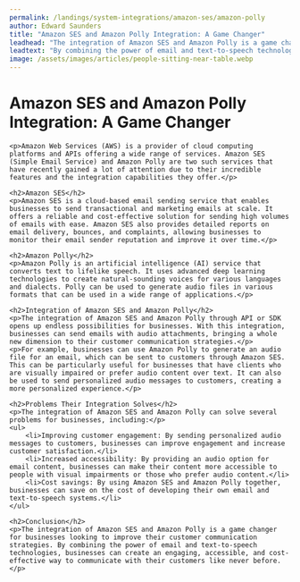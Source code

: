 ```yaml
---
permalink: /landings/system-integrations/amazon-ses/amazon-polly
author: Edward Saunders
title: "Amazon SES and Amazon Polly Integration: A Game Changer"
leadhead: "The integration of Amazon SES and Amazon Polly is a game changer for businesses looking to improve their customer communication strategies"
leadtext: "By combining the power of email and text-to-speech technologies, businesses can create an engaging, accessible, and cost-effective way to communicate with their customers like never before."
image: /assets/images/articles/people-sitting-near-table.webp
---
```

<div class="arttext">	<h1>Amazon SES and Amazon Polly Integration: A Game Changer</h1>
	
	<p>Amazon Web Services (AWS) is a provider of cloud computing platforms and APIs offering a wide range of services. Amazon SES (Simple Email Service) and Amazon Polly are two such services that have recently gained a lot of attention due to their incredible features and the integration capabilities they offer.</p>
	
	<h2>Amazon SES</h2>
	<p>Amazon SES is a cloud-based email sending service that enables businesses to send transactional and marketing emails at scale. It offers a reliable and cost-effective solution for sending high volumes of emails with ease. Amazon SES also provides detailed reports on email delivery, bounces, and complaints, allowing businesses to monitor their email sender reputation and improve it over time.</p>
	
	<h2>Amazon Polly</h2>
	<p>Amazon Polly is an artificial intelligence (AI) service that converts text to lifelike speech. It uses advanced deep learning technologies to create natural-sounding voices for various languages and dialects. Polly can be used to generate audio files in various formats that can be used in a wide range of applications.</p>
	
	<h2>Integration of Amazon SES and Amazon Polly</h2>
	<p>The integration of Amazon SES and Amazon Polly through API or SDK opens up endless possibilities for businesses. With this integration, businesses can send emails with audio attachments, bringing a whole new dimension to their customer communication strategies.</p>
	<p>For example, businesses can use Amazon Polly to generate an audio file for an email, which can be sent to customers through Amazon SES. This can be particularly useful for businesses that have clients who are visually impaired or prefer audio content over text. It can also be used to send personalized audio messages to customers, creating a more personalized experience.</p>
	
	<h2>Problems Their Integration Solves</h2>
	<p>The integration of Amazon SES and Amazon Polly can solve several problems for businesses, including:</p>
	<ul>
		<li>Improving customer engagement: By sending personalized audio messages to customers, businesses can improve engagement and increase customer satisfaction.</li>
		<li>Increased accessibility: By providing an audio option for email content, businesses can make their content more accessible to people with visual impairments or those who prefer audio content.</li>
		<li>Cost savings: By using Amazon SES and Amazon Polly together, businesses can save on the cost of developing their own email and text-to-speech systems.</li>
	</ul>
	
	<h2>Conclusion</h2>
	<p>The integration of Amazon SES and Amazon Polly is a game changer for businesses looking to improve their customer communication strategies. By combining the power of email and text-to-speech technologies, businesses can create an engaging, accessible, and cost-effective way to communicate with their customers like never before.</p>
</div>